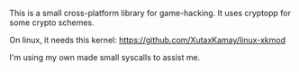 This is a small cross-platform library for game-hacking.
It uses cryptopp for some crypto schemes.

On linux, it needs this kernel: https://github.com/XutaxKamay/linux-xkmod

I'm using my own made small syscalls to assist me.
